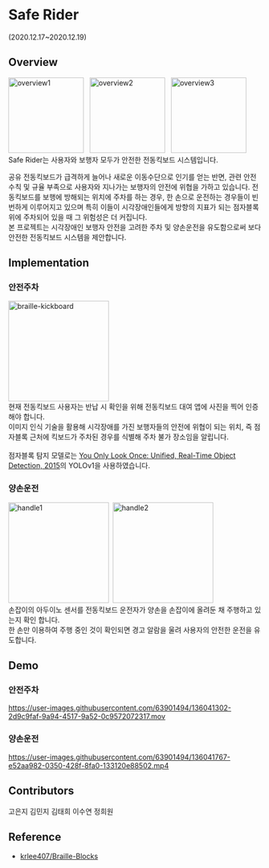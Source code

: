 # Safe Rider
(2020.12.17~2020.12.19)

## Overview
<img alt="overview1" src="https://user-images.githubusercontent.com/63901494/136033356-01f2865a-6d7e-45bf-bb1e-b3300a8daa7d.jpg" height="150">&nbsp;&nbsp;&nbsp;<img alt="overview2" src="https://user-images.githubusercontent.com/63901494/136032982-c6276f6d-bb04-4968-84e2-ab3351faec7a.jpg" height="150">&nbsp;&nbsp;&nbsp;<img alt="overview3" src="https://user-images.githubusercontent.com/63901494/136033503-2b438097-3436-41c5-9282-c963f91f0732.jpg" height="150"><br>
Safe Rider는 사용자와 보행자 모두가 안전한 전동킥보드 시스템입니다. 

공유 전동킥보드가 급격하게 늘어나 새로운 이동수단으로 인기를 얻는 반면, 관련 안전수칙 및 규율 부족으로 사용자와 지나가는 보행자의 안전에 위협을 가하고 있습니다. 전동킥보드를 보행에 방해되는 위치에 주차를 하는 경우, 한 손으로 운전하는 경우들이 빈번하게 이루어지고 있으며 특히 이들이 시각장애인들에게 방향의 지표가 되는 점자블록 위에 주차되어 있을 때 그 위험성은 더 커집니다. <!--실제로 전동 킥보드의 발판 높이는 시각 장애인들의 발목 높이와 비슷하기에 시각장애인들이 보행시 미리 인지하기가 어렵고, 치명적인 부상을 당할 확률도 높습니다.--> <br>
본 프로젝트는 시각장애인 보행자 안전을 고려한 주차 및 양손운전을 유도함으로써 보다 안전한 전동킥보드 시스템을 제안합니다.

## Implementation
### 안전주차
<img alt="braille-kickboard" src="https://user-images.githubusercontent.com/63901494/136039318-2591657f-6bab-46ac-9a47-791ff3d213b0.png" height="200"><br>
현재 전동킥보드 사용자는 반납 시 확인을 위해 전동킥보드 대여 앱에 사진을 찍어 인증해야 합니다. <br>
이미지 인식 기술을 활용해 시각장애를 가진 보행자들의 안전에 위협이 되는 위치, 즉 점자블록 근처에 킥보드가 주차된 경우를 식별해 주차 불가 장소임을 알립니다. <br>
<br>
점자블록 탐지 모델로는 [You Only Look Once: Unified, Real-Time Object Detection, 2015](https://arxiv.org/abs/1506.02640)의 YOLOv1을 사용하였습니다. 

### 양손운전
<img alt="handle1" src="https://user-images.githubusercontent.com/63901494/136038534-8e0d2b33-03f1-429d-b704-914f92d42bdc.png" height="200">&nbsp;&nbsp;<img alt="handle2" src="https://user-images.githubusercontent.com/63901494/136038854-4f657831-4aab-4c16-86a5-472729f615b2.png" height="200"><br>
손잡이의 아두이노 센서를  전동킥보드 운전자가 양손을 손잡이에 올려둔 채 주행하고 있는지 확인 합니다.<br> 
한 손만 이용하여 주행 중인 것이 확인되면 경고 알람을 울려 사용자의 안전한 운전을 유도합니다.

## Demo
### 안전주차
https://user-images.githubusercontent.com/63901494/136041302-2d9c9faf-9a94-4517-9a52-0c9572072317.mov 

### 양손운전
https://user-images.githubusercontent.com/63901494/136041767-e52aa982-0350-428f-8fa0-133120e88502.mp4 

## Contributors
고은지 김민지 김태희 이수연 정희원

## Reference
* [krlee407/Braille-Blocks](https://github.com/krlee407/Braille-Blocks)